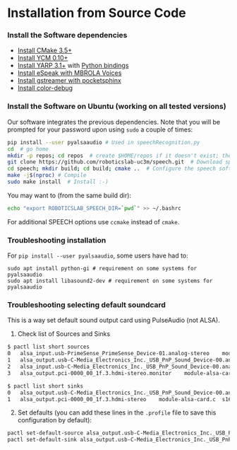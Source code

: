 # Installation from Source Code

### Install the Software dependencies

- [Install CMake 3.5+](https://github.com/roboticslab-uc3m/installation-guides/blob/master/install-cmake.md/)
- [Install YCM 0.10+](https://github.com/roboticslab-uc3m/installation-guides/blob/master/install-ycm.md/)
- [Install YARP 3.1+](https://github.com/roboticslab-uc3m/installation-guides/blob/master/install-yarp.md/)
with [Python bindings](https://github.com/roboticslab-uc3m/installation-guides/blob/master/install-yarp.md#install-python-bindings)
- [Install eSpeak with MBROLA Voices](https://github.com/roboticslab-uc3m/installation-guides/blob/master/install-espeak-mbrola.md/)
- [Install gstreamer with pocketsphinx](https://github.com/roboticslab-uc3m/installation-guides/blob/master/install-gstreamer-pocketsphinx.md/)
- [Install color-debug](https://github.com/roboticslab-uc3m/color-debug)

### Install the Software on Ubuntu (working on all tested versions)

Our software integrates the previous dependencies. Note that you will be prompted for your password upon using `sudo` a couple of times:

```bash
pip install --user pyalsaaudio # Used in speechRecognition.py
cd  # go home
mkdir -p repos; cd repos  # create $HOME/repos if it doesn't exist; then, enter it
git clone https://github.com/roboticslab-uc3m/speech.git  # Download speech software from the repository
cd speech; mkdir build; cd build; cmake ..  # Configure the speech software
make -j$(nproc) # Compile
sudo make install  # Install :-)
```

You may want to (from the same build dir):
```bash
echo "export ROBOTICSLAB_SPEECH_DIR=`pwd`" >> ~/.bashrc
```
For additional SPEECH options use `ccmake` instead of `cmake`.

### Troubleshooting installation
For `pip install --user pyalsaaudio`, some users have had to:
```
sudo apt install python-gi # requirement on some systems for pyalsaaudio
sudo apt install libasound2-dev # requirement on some systems for pyalsaaudio
```

### Troubleshooting selecting default soundcard
This is a way set default sound output card using PulseAudio (not ALSA).

1. Check list of Sources and Sinks
```bash
$ pactl list short sources
0	alsa_input.usb-PrimeSense_PrimeSense_Device-01.analog-stereo	module-alsa-card.c	s16le 2ch 44100Hz
1	alsa_output.usb-C-Media_Electronics_Inc._USB_PnP_Sound_Device-00.analog-stereo.monitor	module-alsa-card.c	s16le 2ch 48000Hz	
2	alsa_input.usb-C-Media_Electronics_Inc._USB_PnP_Sound_Device-00.analog-mono	module-alsa-card.c	s16le 1ch 44100Hz	
3	alsa_output.pci-0000_00_1f.3.hdmi-stereo.monitor	module-alsa-card.c	s16le 2ch 44100Hz	

$ pactl list short sinks
0	alsa_output.usb-C-Media_Electronics_Inc._USB_PnP_Sound_Device-00.analog-stereo	module-alsa-card.c	s16le 2ch 48000Hz	
1	alsa_output.pci-0000_00_1f.3.hdmi-stereo	module-alsa-card.c	s16le 2ch 44100Hz	
```

2. Set defaults (you can add these lines in the `.profile` file to save this configuration by default):
```bash
pactl set-default-source alsa_output.usb-C-Media_Electronics_Inc._USB_PnP_Sound_Device-00.analog-stereo.monitor
pactl set-default-sink alsa_output.usb-C-Media_Electronics_Inc._USB_PnP_Sound_Device-00.analog-stereo
```

